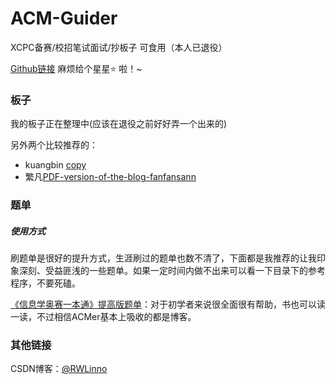 # ACM-Guider
 XCPC备赛/校招笔试面试/抄板子 可食用（本人已退役）

[Github链接]() 麻烦给个星星:star: 啦！~



### 板子

我的板子正在整理中(应该在退役之前好好弄一个出来的)

另外两个比较推荐的：

- kuangbin [copy](https://github.com/RWLinno/ACM-Guider/blob/main/%E6%9D%BF%E5%AD%90/kuangbin%E7%9A%84ACM%E6%A8%A1%E6%9D%BF%EF%BC%88%E6%96%B0%EF%BC%89.pdf)
- 繁凡[PDF-version-of-the-blog-fanfansann](https://github.com/fanfansann/PDF-version-of-the-blog-fanfansann)



### 题单

##### 使用方式

刷题单是很好的提升方式，生涯刷过的题单也数不清了，下面都是我推荐的让我印象深刻、受益匪浅的一些题单。如果一定时间内做不出来可以看一下目录下的参考程序，不要死磕。

[《信息学奥赛一本通》提高版题单](https://loj.ac/d/588)：对于初学者来说很全面很有帮助，书也可以读一读，不过相信ACMer基本上吸收的都是博客。



### 其他链接

CSDN博客：[@RWLinno](https://blog.csdn.net/SC_Linno)


